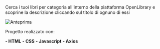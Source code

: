 Cerca i tuoi libri per categoria all'interno della piattaforma OpenLibrary e scoprine la descrizione cliccando sul titolo di ognuno di essi


![Anteprima](https://user-images.githubusercontent.com/124310746/234624260-91b45320-a75f-402c-ac40-9544d48a5498.png)

Progetto realizzato con:

**- HTML**
**- CSS**
**- Javascript**
**- Axios**


